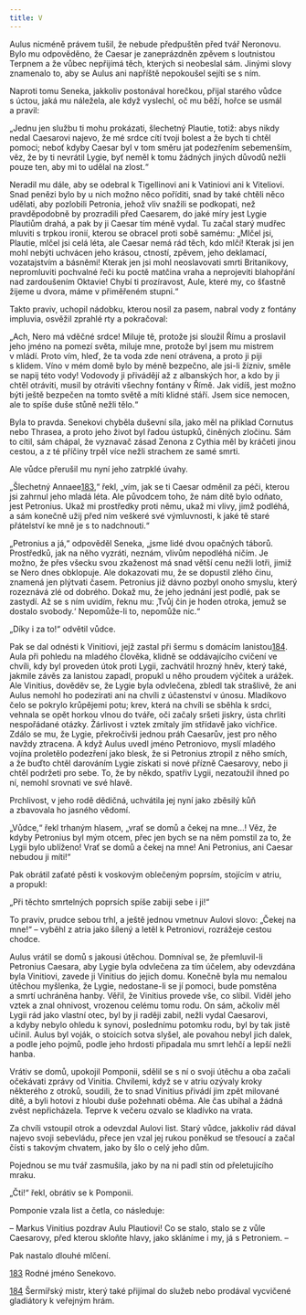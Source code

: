 ```yaml
---
title: V
---
```


Aulus nicméně právem tušil, že nebude předpuštěn před tvář Ne­ronovu. Bylo mu odpověděno, že Caesar je zaneprázdněn zpěvem s loutnistou Terpnem a že vůbec nepřijímá těch, kterých si ne­obeslal sám. Jinými slovy znamenalo to, aby se Aulus ani napříště nepokoušel sejíti se s ním.

Naproti tomu Seneka, jakkoliv postonával horečkou, přijal sta­rého vůdce s úctou, jaká mu náležela, ale když vyslechl, oč mu běží, hořce se usmál a pravil:

„Jednu jen službu ti mohu prokázati, šlechetný Plautie, totiž: abys nikdy nedal Caesarovi najevo, že mé srdce cítí tvoji bolest a že bych ti chtěl pomoci; neboť kdyby Caesar byl v tom směru jat podezřením sebemenším, věz, že by ti nevrátil Lygie, byť neměl k tomu žádných jiných důvodů nežli pouze ten, aby mi to udělal na zlost.“

Neradil mu dále, aby se odebral k Tigellinovi ani k Vatiniovi ani k Viteliovi. Snad penězi bylo by u nich možno něco poříditi, snad by také chtěli něco udělati, aby pozlobili Petronia, jehož vliv snažili se podkopati, než pravděpodobně by prozradili před Caesarem, do jaké míry jest Lygie Plautiům drahá, a pak by ji Caesar tím méně vydal. Tu začal starý mudřec mluviti s trpkou ironií, kterou se obracel proti sobě samému: „Mlčel jsi, Plautie, mlčel jsi celá léta, ale Caesar nemá rád těch, kdo mlčí! Kterak jsi jen mohl nebýti uchvácen jeho krásou, ctností, zpěvem, jeho deklamací, vozatajstvím a básněmi! Kterak jen jsi mohl neoslavovati smrti Britanikovy, nepromluviti pochvalné řeči ku poctě matčina vraha a neprojeviti blahopřání nad zardoušením Oktavie! Chybí ti prozíravost, Aule, které my, co šťastně žijeme u dvora, máme v přiměřeném stupni.“

Takto praviv, uchopil nádobku, kterou nosil za pasem, nabral vody z fontány impluvia, osvěžil zprahlé rty a pokračoval:

„Ach, Nero má vděčné srdce! Miluje tě, protože jsi sloužil Římu a proslavil jeho jméno na pomezí světa, miluje mne, protože byl jsem mu mistrem v mládí. Proto vím, hleď, že ta voda zde není otrávena, a proto ji piji s klidem. Víno v mém domě bylo by méně bezpečno, ale jsi-li žízniv, směle se napij této vody! Vodovody ji přivádějí až z albanských hor, a kdo by ji chtěl otráviti, musil by otráviti všechny fontány v Římě. Jak vidíš, jest možno býti ještě bezpečen na tomto světě a míti klidné stáří. Jsem sice nemocen, ale to spíše duše stůně nežli tělo.“

Byla to pravda. Senekovi chyběla duševní síla, jako měl na příklad Cornutus nebo Thrasea, a proto jeho život byl řadou ústupků, činěných zločinu. Sám to cítil, sám chápal, že vyznavač zásad Zenona z Cythia měl by kráčeti jinou cestou, a z té příčiny trpěl více nežli strachem ze samé smrti.

Ale vůdce přerušil mu nyní jeho zatrpklé úvahy.

„Šlechetný Annaee[183](#footnote-19288-183),“ řekl, „vím, jak se ti Caesar odměnil za péči, kterou jsi zahrnul jeho mladá léta. Ale původcem toho, že nám dítě bylo odňato, jest Petronius. Ukaž mi prostředky proti němu, ukaž mi vlivy, jimž podléhá, a sám konečně užij před ním veškeré své výmluvnosti, k jaké tě staré přátelství ke mně je s to nadchnouti.“

„Petronius a já,“ odpověděl Seneka, „jsme lidé dvou opačných táborů. Prostředků, jak na něho vyzráti, neznám, vlivům nepodléhá ničím. Je možno, že přes všecku svou zkaženost má snad větší cenu nežli lotři, jimiž se Nero dnes obklopuje. Ale dokazovati mu, že se dopustil zlého činu, znamená jen plýtvati časem. Petronius již dávno pozbyl onoho smyslu, který rozeznává zlé od dobrého. Dokaž mu, že jeho jednání jest podlé, pak se zastydí. Až se s ním uvidím, řeknu mu: ‚Tvůj čin je hoden otroka, jemuž se dostalo svobody.‘ Nepomůže-li to, nepomůže nic.“

„Díky i za to!“ odvětil vůdce.

Pak se dal odnésti k Vinitiovi, jejž zastal při šermu s domácím lanistou[184](#footnote-19288-184). Aula při pohledu na mladého člověka, klidně se oddávajícího cvičení ve chvíli, kdy byl proveden útok proti Lygii, zachvátil hrozný hněv, který také, jakmile závěs za lanistou zapadl, propukl u něho proudem výčitek a urážek. Ale Vinitius, dověděv se, že Lygie byla odvlečena, zbledl tak strašlivě, že ani Aulus nemohl ho podezírati ani na chvíli z účastenství v únosu. Mladíkovo čelo se pokrylo krůpějemi potu; krev, která na chvíli se sběhla k srdci, vehnala se opět horkou vlnou do tváře, oči začaly sršeti jiskry, ústa chrliti nespořádané otázky. Žárlivost i vztek zmítaly jím střídavě jako vichřice. Zdálo se mu, že Lygie, překročivši jednou práh Caesarův, jest pro něho navždy ztracena. A když Aulus uvedl jméno Petroniovo, myslí mladého vojína proletělo podezření jako blesk, že si Petronius ztropil z něho smích, a že buďto chtěl darováním Lygie získati si nové přízně Caesarovy, nebo ji chtěl podržeti pro sebe. To, že by někdo, spatřiv Lygii, nezatoužil ihned po ní, nemohl srovnati ve své hlavě.

Prchlivost, v jeho rodě dědičná, uchvátila jej nyní jako zběsilý kůň a zbavovala ho jasného vědomí.

„Vůdce,“ řekl trhaným hlasem, „vrať se domů a čekej na mne…! Věz, že kdyby Petronius byl mým otcem, přec jen bych se na něm pomstil za to, že Lygii bylo ublíženo! Vrať se domů a čekej na mne! Ani Petronius, ani Caesar nebudou ji míti!“

Pak obrátil zaťaté pěsti k voskovým oblečeným poprsím, stojícím v atriu, a propukl:

„Při těchto smrtelných poprsích spíše zabiji sebe i ji!“

To praviv, prudce sebou trhl, a ještě jednou vmetnuv Aulovi slovo: „Čekej na mne!“ – vyběhl z atria jako šílený a letěl k Petroniovi, rozrážeje cestou chodce.

Aulus vrátil se domů s jakousi útěchou. Domníval se, že přemluvil-li Petronius Caesara, aby Lygie byla odvlečena za tím účelem, aby odevzdána byla Vinitiovi, zavede ji Vinitius do jejich domu. Konečně byla mu nemalou útěchou myšlenka, že Lygie, nedostane-li se jí pomoci, bude pomstěna a smrtí uchráněna hanby. Věřil, že Vinitius provede vše, co slíbil. Viděl jeho vztek a znal ohnivost, vrozenou celému tomu rodu. On sám, ačkoliv měl Lygii rád jako vlastní otec, byl by ji raději zabil, nežli vydal Caesarovi, a kdyby nebylo ohledu k synovi, poslednímu potomku rodu, byl by tak jistě učinil. Aulus byl voják, o stoicích sotva slyšel, ale povahou nebyl jich dalek, a podle jeho pojmů, podle jeho hrdosti připadala mu smrt lehčí a lepší nežli hanba.

Vrátiv se domů, upokojil Pomponii, sdělil se s ní o svoji útěchu a oba začali očekávati zprávy od Vinitia. Chvílemi, když se v atriu ozývaly kroky některého z otroků, soudili, že to snad Vinitius přivádí jim zpět milované dítě, a byli hotovi z hloubi duše požehnati oběma. Ale čas ubíhal a žádná zvěst nepřicházela. Teprve k večeru ozvalo se kladívko na vrata.

Za chvíli vstoupil otrok a odevzdal Aulovi list. Starý vůdce, jak­koliv rád dával najevo svoji sebevládu, přece jen vzal jej rukou poněkud se třesoucí a začal čísti s takovým chvatem, jako by šlo o celý jeho dům.

Pojednou se mu tvář zasmušila, jako by na ni padl stín od přeletujícího mraku.

„Čti!“ řekl, obrátiv se k Pomponii.

Pomponie vzala list a četla, co následuje:

– Markus Vinitius pozdrav Aulu Plautiovi! Co se stalo, stalo se z vůle Caesarovy, před kterou skloňte hlavy, jako skláníme i my, já s Petroniem. –

Pak nastalo dlouhé mlčení.

[183](#footnote-19288-183-backlink) Rodné jméno Senekovo.

[184](#footnote-19288-184-backlink) Šermířský mistr, který také přijímal do služeb nebo prodával vycvičené gladiátory k veřejným hrám.
